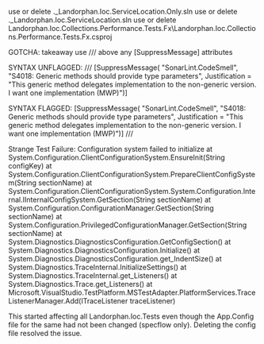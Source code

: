 use or delete ._Landorphan.Ioc.ServiceLocation.Only.sln
use or delete ._Landorphan.Ioc.ServiceLocation.sln
use or delete Landorphan.Ioc.Collections.Performance.Tests.Fx\Landorphan.Ioc.Collections.Performance.Tests.Fx.csproj


GOTCHA:  takeaway use /// <inheritdoc/> above any [SuppressMessage] attributes

SYNTAX UNFLAGGED:
      /// <inheritdoc/>
      [SuppressMessage(
         "SonarLint.CodeSmell",
         "S4018: Generic methods should provide type parameters",
         Justification = "This generic method delegates implementation to the non-generic version.  I want one implementation (MWP)")]

SYNTAX FLAGGED:
      [SuppressMessage(
         "SonarLint.CodeSmell",
         "S4018: Generic methods should provide type parameters",
         Justification = "This generic method delegates implementation to the non-generic version.  I want one implementation (MWP)")]
      /// <inheritdoc/>


Strange Test Failure:
Configuration system failed to initialize
   at System.Configuration.ClientConfigurationSystem.EnsureInit(String configKey)
   at System.Configuration.ClientConfigurationSystem.PrepareClientConfigSystem(String sectionName)
   at System.Configuration.ClientConfigurationSystem.System.Configuration.Internal.IInternalConfigSystem.GetSection(String sectionName)
   at System.Configuration.ConfigurationManager.GetSection(String sectionName)
   at System.Configuration.PrivilegedConfigurationManager.GetSection(String sectionName)
   at System.Diagnostics.DiagnosticsConfiguration.GetConfigSection()
   at System.Diagnostics.DiagnosticsConfiguration.Initialize()
   at System.Diagnostics.DiagnosticsConfiguration.get_IndentSize()
   at System.Diagnostics.TraceInternal.InitializeSettings()
   at System.Diagnostics.TraceInternal.get_Listeners()
   at System.Diagnostics.Trace.get_Listeners()
   at Microsoft.VisualStudio.TestPlatform.MSTestAdapter.PlatformServices.TraceListenerManager.Add(ITraceListener traceListener)

This started affecting all Landorphan.Ioc.Tests even though the App.Config file for the same had not been changed (specflow only).  Deleting the config file resolved the issue.
